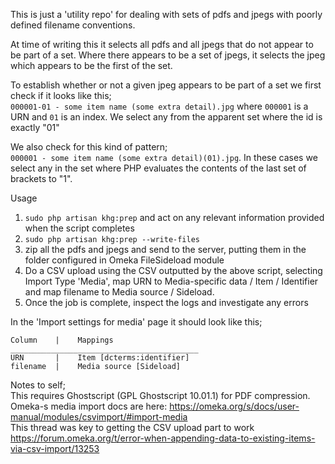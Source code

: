 This is just a 'utility repo' for dealing with sets of pdfs and jpegs with poorly defined filename conventions. 

At time of writing this it selects all pdfs and all jpegs that do not appear to be part of a set. Where there appears to be a set of jpegs, it selects the jpeg which appears to be the first of the set. 

To establish whether or not a given jpeg appears to be part of a set we first check if it looks like this;  
`000001-01 - some item name (some extra detail).jpg` where `000001` is a URN and `01` is an index. We select any from the apparent set where the id is exactly "01"  
   
We also check for this kind of pattern;  
`000001 - some item name (some extra detail)(01).jpg`. In these cases we select any in the set where PHP evaluates the contents of the last set of brackets to "1".  

Usage  
1. `sudo php artisan khg:prep` and act on any relevant information provided when the script completes
2. `sudo php artisan khg:prep --write-files` 
3. zip all the pdfs and jpegs and send to the server, putting them in the folder configured in Omeka FileSideload module
4. Do a CSV upload using the CSV outputted by the above script, selecting Import Type 'Media', map URN to Media-specific data / Item / Identifier and map filename to Media source / Sideload. 
5. Once the job is complete, inspect the logs and investigate any errors

In the 'Import settings for media' page it should look like this;  
```
Column    |	   Mappings  
__________________________________________  
URN       |    Item [dcterms:identifier]  
filename  |    Media source [Sideload]  
```

Notes to self;  
This requires Ghostscript (GPL Ghostscript 10.01.1) for PDF compression.  
Omeka-s media import docs are here: https://omeka.org/s/docs/user-manual/modules/csvimport/#import-media  
This thread was key to getting the CSV upload part to work https://forum.omeka.org/t/error-when-appending-data-to-existing-items-via-csv-import/13253  

